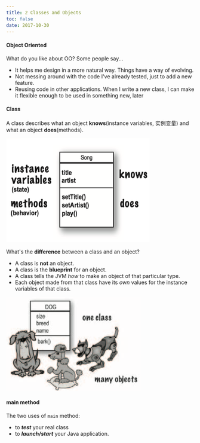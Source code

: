 ```yaml
---
title: 2 Classes and Objects
toc: false
date: 2017-10-30
---
```


#### Object Oriented 
What do you like about OO? Some people say...

* It helps me design in a more natural way. Things have a way of evolving.
* Not messing around with the code I've already tested, just to add a new feature.
* Reusing code in other applications. When I write a new class, I can make it flexible enough to be used in something new, later


#### Class

A class describes what an object **knows**(instance variables, 实例变量) and what an object **does**(methods).

![class](figures/class.png)


What's the **difference** between a class and an object?

* A class is **not** an object. 
* A class is the **blueprint** for an object. 
* A class tells the JVM *how* to make an object of that particular type. 
* Each object made from that class have its *own* values for the instance variables of that class.

![one_class_many_objects](figures/one_class_many_objects.png)

#### main method

The two uses of `main` method:

* to ***test*** your real class
* to ***launch/start*** your Java application.
